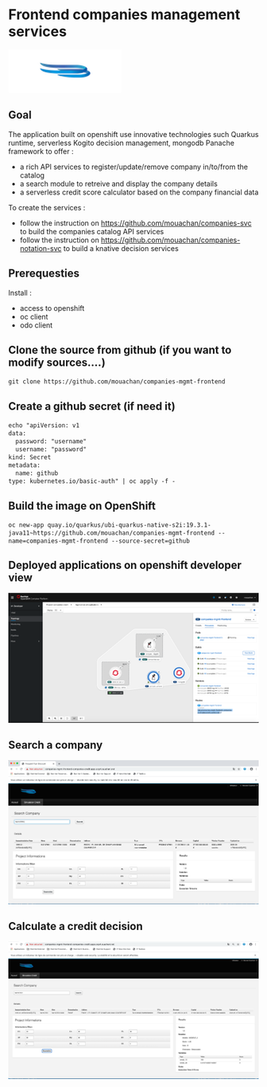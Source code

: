 
# Frontend companies management services


![Ouachani Logo](/img/logo.png) 


## Goal

The application built on openshift use innovative technologies such Quarkus runtime, serverless Kogito decision management, mongodb Panache framework to offer :
- a rich API services to register/update/remove company in/to/from the catalog
- a search module to retreive and display the company details
- a serverless credit score calculator based on the company financial data 

To create the services :
- follow the instruction on https://github.com/mouachan/companies-svc to build the companies catalog API services
- follow the instruction on https://github.com/mouachan/companies-notation-svc to build a knative decision services

## Prerequesties 
Install :
- access to openshift
- oc client
- odo client


## Clone the source from github (if you want to modify sources....)
```
git clone https://github.com/mouachan/companies-mgmt-frontend

```
## Create a github secret (if need it)
```
echo "apiVersion: v1
data:
  password: "username"
  username: "password"
kind: Secret
metadata:
  name: github
type: kubernetes.io/basic-auth" | oc apply -f - 
```

## Build the image on OpenShift

```
oc new-app quay.io/quarkus/ubi-quarkus-native-s2i:19.3.1-java11~https://github.com/mouachan/companies-mgmt-frontend --name=companies-mgmt-frontend --source-secret=github

```
## Deployed applications on openshift developer view
![deployed applications](/img/deployed-applications.png)

## Search a company

![Search company](/img/search-company.png) 

## Calculate a credit decision

![Calculate a credit decision (note)](/img/notation.png) 

